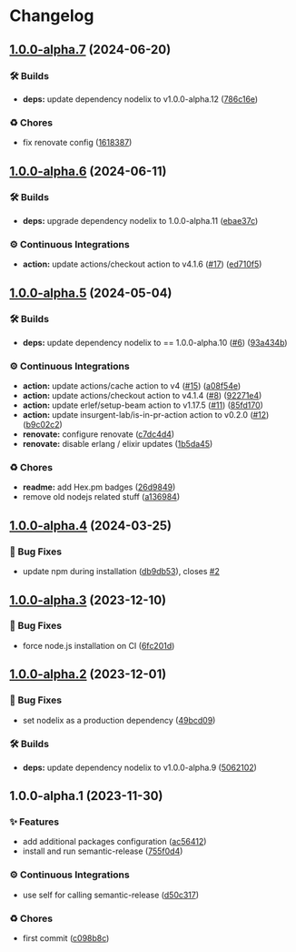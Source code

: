 # Changelog

## [1.0.0-alpha.7](https://github.com/talent-ideal/semantic_release/compare/v1.0.0-alpha.6...v1.0.0-alpha.7) (2024-06-20)

### 🛠 Builds

* **deps:** update dependency nodelix to v1.0.0-alpha.12 ([786c16e](https://github.com/talent-ideal/semantic_release/commit/786c16e65b5aa635ef2c041e7a0b9a2b71f295e4))

### ♻️ Chores

* fix renovate config ([1618387](https://github.com/talent-ideal/semantic_release/commit/1618387bec75001a769d395d5a4661f416b19bf0))

## [1.0.0-alpha.6](https://github.com/talent-ideal/semantic_release/compare/v1.0.0-alpha.5...v1.0.0-alpha.6) (2024-06-11)

### 🛠 Builds

* **deps:** upgrade dependency nodelix to 1.0.0-alpha.11 ([ebae37c](https://github.com/talent-ideal/semantic_release/commit/ebae37c9b48b5ec5d0802c20b24e8f399f90ebcc))

### ⚙️ Continuous Integrations

* **action:** update actions/checkout action to v4.1.6 ([#17](https://github.com/talent-ideal/semantic_release/issues/17)) ([ed710f5](https://github.com/talent-ideal/semantic_release/commit/ed710f585d6adb66b41471766af2b5639b94ac4b))

## [1.0.0-alpha.5](https://github.com/talent-ideal/semantic_release/compare/v1.0.0-alpha.4...v1.0.0-alpha.5) (2024-05-04)


### 🛠 Builds

* **deps:** update dependency nodelix to == 1.0.0-alpha.10 ([#6](https://github.com/talent-ideal/semantic_release/issues/6)) ([93a434b](https://github.com/talent-ideal/semantic_release/commit/93a434b41919f6f832b8bcbaff435f86761f3d1d))


### ⚙️ Continuous Integrations

* **action:** update actions/cache action to v4 ([#15](https://github.com/talent-ideal/semantic_release/issues/15)) ([a08f54e](https://github.com/talent-ideal/semantic_release/commit/a08f54effa1adba15d18f7bdf021687986b6bfe0))
* **action:** update actions/checkout action to v4.1.4 ([#8](https://github.com/talent-ideal/semantic_release/issues/8)) ([92271e4](https://github.com/talent-ideal/semantic_release/commit/92271e46b518fb3eb3c87b9d87c6380df249a595))
* **action:** update erlef/setup-beam action to v1.17.5 ([#11](https://github.com/talent-ideal/semantic_release/issues/11)) ([85fd170](https://github.com/talent-ideal/semantic_release/commit/85fd17040c7e45c573fa6b6ce8604beb19fdce01))
* **action:** update insurgent-lab/is-in-pr-action action to v0.2.0 ([#12](https://github.com/talent-ideal/semantic_release/issues/12)) ([b9c02c2](https://github.com/talent-ideal/semantic_release/commit/b9c02c2027fe7bcc9bda1b619002109633479c2b))
* **renovate:** configure renovate ([c7dc4d4](https://github.com/talent-ideal/semantic_release/commit/c7dc4d4d271768471d81f25f53889b44098f2538))
* **renovate:** disable erlang / elixir updates ([1b5da45](https://github.com/talent-ideal/semantic_release/commit/1b5da454203ffda3a84e03491fc48ef6fbd894b5))


### ♻️ Chores

* **readme:** add Hex.pm badges ([26d9849](https://github.com/talent-ideal/semantic_release/commit/26d98499e20b4d14f6e58bbb2ac0d7cf031aca93))
* remove old nodejs related stuff ([a136984](https://github.com/talent-ideal/semantic_release/commit/a136984ca6f87a1468011d1bb487ce604d045e77))

## [1.0.0-alpha.4](https://github.com/talent-ideal/semantic_release/compare/v1.0.0-alpha.3...v1.0.0-alpha.4) (2024-03-25)


### 🐛 Bug Fixes

* update npm during installation ([db9db53](https://github.com/talent-ideal/semantic_release/commit/db9db53cc3e6a22cb4a899214c4540ed25fb5888)), closes [#2](https://github.com/talent-ideal/semantic_release/issues/2)

## [1.0.0-alpha.3](https://github.com/talent-ideal/semantic_release/compare/v1.0.0-alpha.2...v1.0.0-alpha.3) (2023-12-10)


### 🐛 Bug Fixes

* force node.js installation on CI ([6fc201d](https://github.com/talent-ideal/semantic_release/commit/6fc201d0587b833111b59ffffbd5f952d368c845))

## [1.0.0-alpha.2](https://github.com/talent-ideal/semantic_release/compare/v1.0.0-alpha.1...v1.0.0-alpha.2) (2023-12-01)


### 🐛 Bug Fixes

* set nodelix as a production dependency ([49bcd09](https://github.com/talent-ideal/semantic_release/commit/49bcd095bdeb7cff93a0d3f3090eb2bb79f50231))


### 🛠 Builds

* **deps:** update dependency nodelix to v1.0.0-alpha.9 ([5062102](https://github.com/talent-ideal/semantic_release/commit/5062102d8c5e22a3aef115bec86c09960a26636a))

## 1.0.0-alpha.1 (2023-11-30)


### ✨ Features

* add additional packages configuration ([ac56412](https://github.com/talent-ideal/semantic_release/commit/ac56412e30720d745a45336038b2215ee928c716))
* install and run semantic-release ([755f0d4](https://github.com/talent-ideal/semantic_release/commit/755f0d490f1218ace6d6c25233a21bd830e03bcb))


### ⚙️ Continuous Integrations

* use self for calling semantic-release ([d50c317](https://github.com/talent-ideal/semantic_release/commit/d50c3175a73b17c070631a8ab4515d63a9334808))


### ♻️ Chores

* first commit ([c098b8c](https://github.com/talent-ideal/semantic_release/commit/c098b8c3befec75b7a960899e1a19d43f543ba74))
